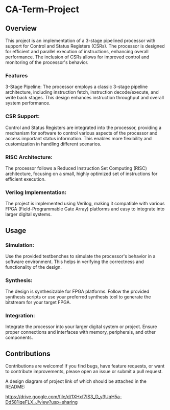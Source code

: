 # CA-Term-Project

## Overview
This project is an implementation of a 3-stage pipelined processor with support for Control and Status Registers (CSRs). The processor is designed for efficient and parallel execution of instructions, enhancing overall performance. The inclusion of CSRs allows for improved control and monitoring of the processor's behavior.

### Features
3-Stage Pipeline: The processor employs a classic 3-stage pipeline architecture, including instruction fetch, instruction decode/execute, and write back stages. This design enhances instruction throughput and overall system performance.

### CSR Support:
Control and Status Registers are integrated into the processor, providing a mechanism for software to control various aspects of the processor and access important status information. This enables more flexibility and customization in handling different scenarios.

### RISC Architecture: 
The processor follows a Reduced Instruction Set Computing (RISC) architecture, focusing on a small, highly optimized set of instructions for efficient execution.

### Verilog Implementation: 
The project is implemented using Verilog, making it compatible with various FPGA (Field-Programmable Gate Array) platforms and easy to integrate into larger digital systems.

## Usage
### Simulation:
Use the provided testbenches to simulate the processor's behavior in a software environment. This helps in verifying the correctness and functionality of the design.

### Synthesis: 
The design is synthesizable for FPGA platforms. Follow the provided synthesis scripts or use your preferred synthesis tool to generate the bitstream for your target FPGA.

### Integration: 
Integrate the processor into your larger digital system or project. Ensure proper connections and interfaces with memory, peripherals, and other components.

## Contributions
Contributions are welcome! If you find bugs, have feature requests, or want to contribute improvements, please open an issue or submit a pull request.


A design diagram of project link of which should be attached in the README:

https://drive.google.com/file/d/1XHxf7IS3_D_y3UqH5a-Dd581iqeFLX_J/view?usp=sharing
